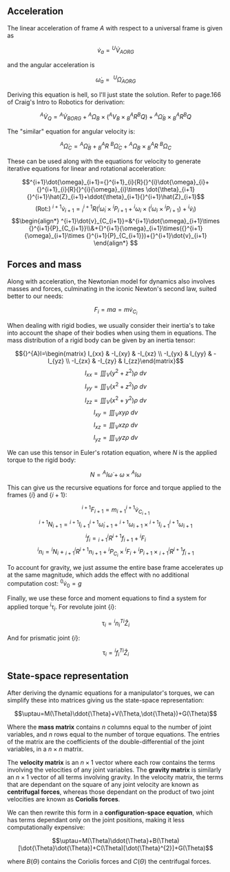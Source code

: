 ## Acceleration

The linear acceleration of frame $A$ with respect to a universal frame is given as

$$\dot{v}_{a}={}^{U}\dot{V}_{AORG}$$

and the angular acceleration is

$$\dot{\omega}_{a}=\ ^{U}\dot{\Omega}_{AORG}$$

Deriving this equation is hell, so I'll just state the solution. Refer to page.166 of Craig's Intro to Robotics for derivation:

$${}^{A}\dot{V}_{Q}={}^{A}\dot{V}_{BORG}+{}^{A}\Omega_{B}\times({}^{A}V_{B}\times{}^{A}_{B}R{}^{B}Q)+{}^{A}\dot{\Omega}_B\times{}^{A}_{B}R{}^{B}Q$$

The "similar" equation for angular velocity is:

$${}^{A}\dot{\Omega}_{C}={}^{A}\dot{\Omega}_{B}+{}^{A}_{B}R\ {}^{B}\dot{\Omega}_{C} + {}^{A}\Omega_{B}\times{}^{A}_{B}R\ {}^{B}\Omega_{C}$$

These can be used along with the equations for velocity to generate iterative equations for linear and rotational acceleration:

$$^{i+1}\dot{\omega}_{i+1}={}^{i+1}_{i}{R}{}^{i}\dot{\omega}_{i}+{}^{i+1}_{i}{R}{}^{i}{\omega}_{i}\times \dot{\theta}_{i+1}{}^{i+1}\hat{Z}_{i+1}+\ddot{\theta}_{i+1}{}^{i+1}\hat{Z}_{i+1}$$
$$\text{(Rot:) }{}^{i+1}\dot{v}_{i+1}={}^{i+1}_{i}{R}({}^{i}\dot{\omega}_{i}\times {}^{i}{P}_{i+1}+{}^{i}{\omega}_{i}\times({}^{i}{\omega}_{i}\times {}^{i}{P}_{i+1})+{}^{i}\dot{v}_{i})$$
$$\begin{align*}
^{i+1}\dot{v}_{C_{i+1}}=&^{i+1}\dot{\omega}_{i+1}\times {}^{i+1}{P}_{C_{i+1}}\\&+{}^{i+1}{\omega}_{i+1}\times({}^{i+1}{\omega}_{i+1}\times {}^{i+1}{P}_{C_{i+1}})+{}^{i+1}\dot{v}_{i+1}
\end{align*}
$$
## Forces and mass

Along with acceleration, the Newtonian model for dynamics also involves masses and forces, culminating in the iconic Newton's second law, suited better to our needs:

$$F_{i}=ma=m\dot{v}_{C_{i}}$$

When dealing with rigid bodies, we usually consider their inertia's to take into account the shape of their bodies when using them in equations. The mass distribution of a rigid body can be given by an inertia tensor:

$${}^{A}I=\begin{matrix}
I_{xx} & -I_{xy} & -I_{xz} \\ -I_{yx} & I_{yy} & -I_{yz} \\ -I_{zx} & -I_{zy} & I_{zz}\end{matrix}$$
$$I_{xx}=\iiint_{V}{(y^{2}+z^{2})}\rho\ dv$$
$$I_{yy}=\iiint_{V}{(x^{2}+z^{2})}\rho\ dv$$
$$I_{zz}=\iiint_{V}{(x^{2}+y^{2})}\rho\ dv$$
$$I_{xy}=\iiint_{V}{xy}\rho\ dv$$
$$I_{xz}=\iiint_{V}{xz}\rho\ dv$$
$$I_{yz}=\iiint_{V}{yz}\rho\ dv$$

We can use this tensor in Euler's rotation equation, where $N$ is the applied torque to the rigid body:

$$N={}^{A}I\dot{\omega}+\omega\times{}^{A}I\omega$$

This can give us the recursive equations for force and torque applied to the frames {$i$} and {$i+1$}:

$${}^{i+1}{F}_{i+1}={m}_{i+1}{}^{i+1}\dot{v}_{C_{i+1}}$$
$${}^{i+1}{N}_{i+1}={}^{i+1}{I}_{i+1}{}^{i+1}\dot{\omega}_{i+1}+{}^{i+1}{\omega}_{i+1}\times {}^{i+1}{I}_{i+1}{}^{i+1}{\omega}_{i+1}$$
$${}^{i}{f}_{i}={}^{i}_{i+1}{R}{}^{i+1}{f}_{i+1}+{}^{i}{F}_{i}$$
$${}^{i}{n}_{i}={}^{i}{N}_{i}+{}^{i}_{i+1}{R}{}^{i+1}{n}_{i+1}+{}^{i}{P}_{C_{i}}\times {}^{i}{F}_{i}+{}^{i}{P}_{i+1}\times {}^{i}_{i+1}{R}{}^{i+1}{f}_{i+1}$$

To account for gravity, we just assume the entire base frame accelerates up at the same magnitude, which adds the effect with no additional computation cost: $^{0}\dot{v}_{0}=g$

Finally, we use these force and moment equations to find a system for applied torque ${}^{i}{\uptau}_{i}$. For revolute joint {$i$}:

$$\uptau_{i}={}^{i}{n}_{i}^{T}{}^{i}\hat{Z}_{i}$$

And for prismatic joint {$i$}:

$$\uptau_i={}^{i}{f}_{i}^{T}{}^{i}\hat{Z}_{i}$$

## State-space representation

After deriving the dynamic equations for a manipulator's torques, we can simplify these into matrices giving us the state-space representation:

$$\uptau=M(\Theta)\ddot{\Theta}+V(\Theta,\dot{\Theta})+G(\Theta)$$

Where the **mass matrix** contains $n$ columns equal to the number of joint variables, and $n$ rows equal to the number of torque equations. The entries of the matrix are the coefficients of the double-differential of the joint variables, in a $n\times{n}$ matrix.

The **velocity matrix** is an $n\times{1}$ vector where each row contains the terms involving the velocities of any joint variables. The **gravity matrix** is similarly an $n\times{1}$ vector of all terms involving gravity. In the velocity matrix, the terms that are dependant on the square of any joint velocity are known as **centrifugal forces**, whereas those dependant on the product of two joint velocities are known as **Coriolis forces**.

We can then rewrite this form in a **configuration-space equation**, which has terms dependant only on the joint positions, making it less computationally expensive:

$$\uptau=M(\Theta)\ddot{\Theta}+B(\Theta)[\dot{\Theta}\dot{\Theta}]+C(\Theta)[\dot{\Theta}^{2}]+G(\Theta)$$

where $B(\Theta)$ contains the Coriolis forces and $C(\Theta)$ the centrifugal forces.